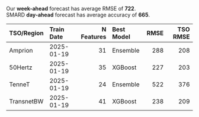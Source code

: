 
Our __week-ahead__ forecast has average RMSE of __722__.  
SMARD __day-ahead__ forecast has average accuracy of __665__. 
    
| TSO/Region   | Train Date   |   N Features | Best Model   |   RMSE |   TSO RMSE |
|:-------------|:-------------|-------------:|:-------------|-------:|-----------:|
| Amprion      | 2025-01-19   |           31 | Ensemble     |    288 |        208 |
| 50Hertz      | 2025-01-19   |           35 | XGBoost      |    227 |        203 |
| TenneT       | 2025-01-19   |           24 | Ensemble     |    522 |        376 |
| TransnetBW   | 2025-01-19   |           41 | XGBoost      |    238 |        209 |